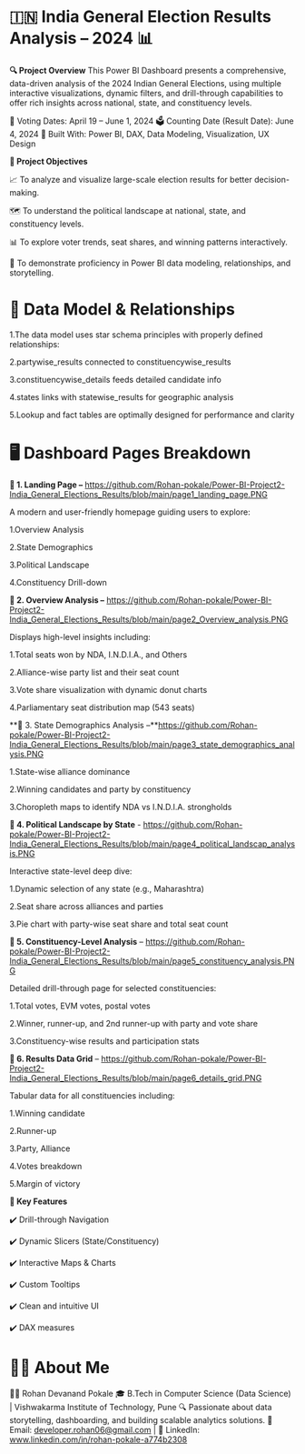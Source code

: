 # 🇮🇳 India General Election Results Analysis – 2024 📊
**🔍 Project Overview**
This Power BI Dashboard presents a comprehensive, data-driven analysis of the 2024 Indian General Elections, using multiple interactive visualizations, dynamic filters, and drill-through capabilities to offer rich insights across national, state, and constituency levels.

📅 Voting Dates: April 19 – June 1, 2024
🗳️ Counting Date (Result Date): June 4, 2024
🧠 Built With: Power BI, DAX, Data Modeling, Visualization, UX Design

**📌 Project Objectives**

📈 To analyze and visualize large-scale election results for better decision-making.

🗺️ To understand the political landscape at national, state, and constituency levels.

📊 To explore voter trends, seat shares, and winning patterns interactively.

🧩 To demonstrate proficiency in Power BI data modeling, relationships, and storytelling.

# 🧠 Data Model & Relationships

1.The data model uses star schema principles with properly defined relationships:

2.partywise_results connected to constituencywise_results

3.constituencywise_details feeds detailed candidate info

4.states links with statewise_results for geographic analysis

5.Lookup and fact tables are optimally designed for performance and clarity

# 🖥️ Dashboard Pages Breakdown

**📌 1. Landing Page –** https://github.com/Rohan-pokale/Power-BI-Project2-India_General_Elections_Results/blob/main/page1_landing_page.PNG

A modern and user-friendly homepage guiding users to explore:

1.Overview Analysis

2.State Demographics

3.Political Landscape

4.Constituency Drill-down

**📌 2. Overview Analysis –** https://github.com/Rohan-pokale/Power-BI-Project2-India_General_Elections_Results/blob/main/page2_Overview_analysis.PNG

Displays high-level insights including:

1.Total seats won by NDA, I.N.D.I.A., and Others

2.Alliance-wise party list and their seat count

3.Vote share visualization with dynamic donut charts

4.Parliamentary seat distribution map (543 seats)

**📌 3. State Demographics Analysis –**https://github.com/Rohan-pokale/Power-BI-Project2-India_General_Elections_Results/blob/main/page3_state_demographics_analysis.PNG

1.State-wise alliance dominance

2.Winning candidates and party by constituency

3.Choropleth maps to identify NDA vs I.N.D.I.A. strongholds

**📌 4. Political Landscape by State** - https://github.com/Rohan-pokale/Power-BI-Project2-India_General_Elections_Results/blob/main/page4_political_landscap_analysis.PNG

Interactive state-level deep dive:

1.Dynamic selection of any state (e.g., Maharashtra)

2.Seat share across alliances and parties

3.Pie chart with party-wise seat share and total seat count

**📌 5. Constituency-Level Analysis** – https://github.com/Rohan-pokale/Power-BI-Project2-India_General_Elections_Results/blob/main/page5_constituency_analysis.PNG 

Detailed drill-through page for selected constituencies:

1.Total votes, EVM votes, postal votes

2.Winner, runner-up, and 2nd runner-up with party and vote share

3.Constituency-wise results and participation stats

**📌 6. Results Data Grid** – https://github.com/Rohan-pokale/Power-BI-Project2-India_General_Elections_Results/blob/main/page6_details_grid.PNG 

Tabular data for all constituencies including:

1.Winning candidate

2.Runner-up

3.Party, Alliance

4.Votes breakdown

5.Margin of victory

**🧩 Key Features**

✔️ Drill-through Navigation

✔️ Dynamic Slicers (State/Constituency)

✔️ Interactive Maps & Charts

✔️ Custom Tooltips

✔️ Clean and intuitive UI

✔️ DAX measures

# 🙋‍♂️ About Me
👨‍💻 Rohan Devanand Pokale
🎓 B.Tech in Computer Science (Data Science) | Vishwakarma Institute of Technology, Pune
🔍 Passionate about data storytelling, dashboarding, and building scalable analytics solutions.
📧 Email: developer.rohan06@gmail.com | 💼 LinkedIn: www.linkedin.com/in/rohan-pokale-a774b2308  

